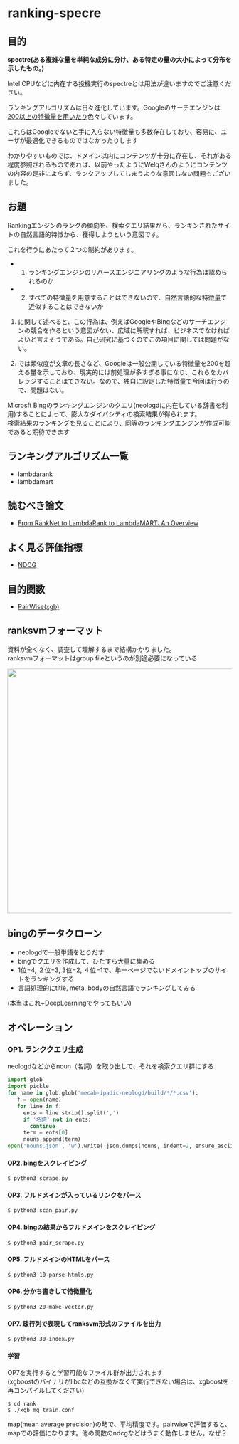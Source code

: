 # ranking-specre

## 目的

**spectre(ある複雑な量を単純な成分に分け、ある特定の量の大小によって分布を示したもの。)**  

Intel CPUなどに内在する投機実行のspectreとは用法が違いますのでご注意ください。  

ランキングアルゴリズムは日々進化しています。Googleのサーチエンジンは[200以上の特徴量を用いたり](https://backlinko.com/google-ranking-factors)色々しています。  

これらはGoogleでないと手に入らない特徴量も多数存在しており、容易に、ユーザが最適化できるものではなかったりします  

わかりやすいものでは、ドメイン以内にコンテンツが十分に存在し、それがある程度参照されるものであれば、以前やったようにWelqさんのようにコンテンツの内容の是非によらず、ランクアップしてしまうような意図しない問題もございました。  


## お題
Rankingエンジンのランクの傾向を、検索クエリ結果から、ランキンされたサイトの自然言語的特徴から、獲得しようという意図です。  

これを行うにあたって２つの制約があります。  
- 1. ランキングエンジンのリバースエンジニアリングのような行為は認められるのか
- 2. すべての特徴量を用意することはできないので、自然言語的な特徴量で近似することはできないか

1. に関して述べると、この行為は、例えばGoogleやBingなどのサーチエンジンの競合を作るという意図がない、広域に解釈すれば、ビジネスでなければよいと言えそうである。自己研究に基づくのでこの項目に関しては問題がない。  

2. では類似度が文章の長さなど、Googleは一般公開している特徴量を200を超える量を示しており、現実的には前処理が多すぎる事になり、これらをカバレッジすることはできない。なので、独自に設定した特徴量で今回は行うので、問題はない。

Microsft Bingのランキングエンジンのクエリ(neologdに内在している辞書を利用)することによって、膨大なダイバシティの検索結果が得られます。  
検索結果のランキングを見ることにより、同等のランキングエンジンが作成可能であると期待できます  


## ランキングアルゴリズム一覧
- lambdarank
- lambdamart

## 読むべき論文
- [From RankNet to LambdaRank to LambdaMART: An Overview](https://www.microsoft.com/en-us/research/wp-content/uploads/2016/02/MSR-TR-2010-82.pdf)

## よく見る評価指標
- [NDCG](https://en.wikipedia.org/wiki/Discounted_cumulative_gain)

## 目的関数
- [PairWise(xgb)](https://github.com/dmlc/xgboost/tree/master/demo/rank)

## ranksvmフォーマット
資料が全くなく、調査して理解するまで結構かかりました。  
ranksvmフォーマットはgroup fileというのが別途必要になっている
<p align="center">
  <img width="550px" src="https://user-images.githubusercontent.com/4949982/35681621-45722bd0-07a1-11e8-9008-b10c1fdd3082.png">
</p>

## bingのデータクローン
- neologdで一般単語をとりだす
- bingでクエリを作成して、ひたすら大量に集める
- 1位=4, ２位=3, 3位=2, ４位=1で、単一ページでないドメイントップのサイトをランキングする  
- 言語処理的にtitle, meta, bodyの自然言語でランキングしてみる

(本当はこれ+DeepLearningでやってもいい)

## オペレーション

### OP1. ランククエリ生成
neologdなどからnoun（名詞）を取り出して、それを検索クエリ群にする  
```python
import glob
import pickle                                                                                                                                                                                                     import json                                                                                                                                                                                        nouns = []
for name in glob.glob('mecab-ipadic-neologd/build/*/*.csv'):
   f = open(name)
   for line in f:
     ents = line.strip().split(',')
     if '名詞' not in ents:
       continue
     term = ents[0]
     nouns.append(term)
open('nouns.json', 'w').write( json.dumps(nouns, indent=2, ensure_ascii=False) )
```

#### OP2. bingをスクレイピング
```console
$ python3 scrape.py
```

#### OP3. フルドメインが入っているリンクをパース
```console
$ python3 scan_pair.py
```

#### OP4. bingの結果からフルドメインをスクレイピング
```console
$ python3 pair_scrape.py
```
#### OP5. フルドメインのHTMLをパース
```console
$ python3 10-parse-htmls.py
```
#### OP6. 分かち書きして特徴量化
```console
$ python3 20-make-vector.py
```
#### OP7. 疎行列で表現してranksvm形式のファイルを出力 
```console
$ python3 30-index.py
```

#### 学習
OP7を実行すると学習可能なファイル群が出力されます  
(xgboostのバイナリがlibcなどの互換がなくて実行できない場合は、xgboostを再コンパイルしてください)  
```console
$ cd rank
$ ./xgb mq_train.conf 
```
map(mean average precision)の略で、平均精度です。pairwiseで評価すると、mapでの評価になります。他の関数のndcgなどはうまく動作しません。なぜ？  



